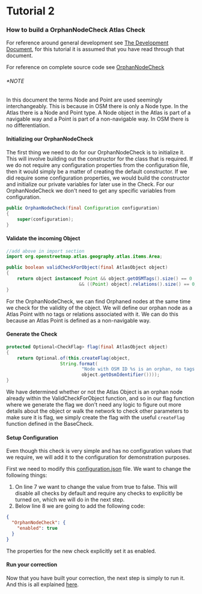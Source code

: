 # Tutorial 2
### How to build a OrphanNodeCheck Atlas Check

For reference around general development see [The Development Document](../dev.md), for this tutorial it is assumed
that you have read through that document.

For reference on complete source code see [OrphanNodeCheck](../../src/main/java/org/openstreetmap/altas/checks/validation/points/OrphanNodeCheck.java)

###### *NOTE

In this document the terms Node and Point are used seemingly interchangeably. This is because in OSM there is only
a Node type. In the Atlas there is a Node and Point type. A Node object in the Atlas is part of a navigable way and a Point
is part of a non-navigable way. In OSM there is no differentiation.
 
#### Initializing our OrphanNodeCheck
The first thing we need to do for our OrphanNodeCheck is to initialize it. This will involve building out the
constructor for the class that is required. If we do not require any configuration properties from the configuration
file, then it would simply be a matter of creating the default constructor. If we did require some configuration
properties, we would build the constructor and initialize our private variables for later use in the Check. For our
OrphanNodeCheck we don't need to get any specific variables from configuration.

```java
public OrphanNodeCheck(final Configuration configuration)
{
    super(configuration);
}
```

#### Validate the incoming Object
```java
//add above in import section
import org.openstreetmap.atlas.geography.atlas.items.Area;

public boolean validCheckForObject(final AtlasObject object)
{
    return object instanceof Point && object.getOSMTags().size() == 0
                           && ((Point) object).relations().size() == 0;
}
```

For the OrphanNodeCheck, we can find Orphaned nodes at the same time we check for the validity of the object. 
We will define our orphan node as a Atlas Point with no tags or relations associated with it. We can do this 
because an Atlas Point is defined as a non-navigable way.

#### Generate the Check
```java
protected Optional<CheckFlag> flag(final AtlasObject object)
{
    return Optional.of(this.createFlag(object,
                    String.format(
                            "Node with OSM ID %s is an orphan, no tags and not connected to any ways.",
                            object.getOsmIdentifier())));
}
```

We have determined whether or not the Atlas Object is an orphan node already within the ValidCheckForObject 
function, and so in our flag function where we generate the flag we don't need any logic to figure out 
more details about the object or walk the network to check other parameters to make sure it is flag, we
simply create the flag with the useful `createFlag` function defined in the BaseCheck.

#### Setup Configuration

Even though this check is very simple and has no configuration values that we require, we will add it 
to the configuration for demonstration purposes.

First we need to modify this [configuration.json](../../config/configuration.json) file. We want to change the following things:
1. On line 7 we want to change the value from true to false. This will disable all checks by default and require
any checks to explicitly be turned on, which we will do in the next step.
2. Below line 8 we are going to add the following code:
```json
{
  "OrphanNodeCheck": {
    "enabled": true
  }
}
```

The properties for the new check explicitly set it as enabled.

#### Run your correction

Now that you have built your correction, the next step is simply to run it. And this is all explained [here](../standalone.md).
